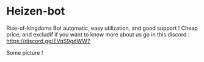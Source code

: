# Heizen-bot
Rise-of-kingdoms Bot automatic, easy utilization, and good support !
Cheap price, and excludif if you want to know more about us go in this discord : https://discord.gg/EVqS9gdWW7

Some picture !
